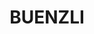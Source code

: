 ---
title: BUENZLI
crosslinks:
- ShittyGifRecipes
- cirkeltrek
- Ooer
- retiredusername
- askswitzerland
---
